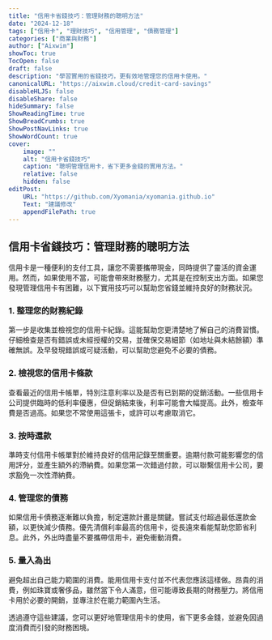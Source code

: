 ```yaml
---
title: "信用卡省錢技巧：管理財務的聰明方法"
date: "2024-12-18"
tags: ["信用卡", "理財技巧", "信用管理", "債務管理"]
categories: ["商業與財務"]
author: ["Aixwim"]
showToc: true
TocOpen: false
draft: false
description: "學習實用的省錢技巧，更有效地管理您的信用卡使用。"
canonicalURL: "https://aixwim.cloud/credit-card-savings"
disableHLJS: false
disableShare: false
hideSummary: false
ShowReadingTime: true
ShowBreadCrumbs: true
ShowPostNavLinks: true
ShowWordCount: true
cover:
    image: ""
    alt: "信用卡省錢技巧"
    caption: "聰明管理信用卡，省下更多金錢的實用方法。"
    relative: false
    hidden: false
editPost:
    URL: "https://github.com/Xyomania/xyomania.github.io"
    Text: "建議修改"
    appendFilePath: true
---
```


## 信用卡省錢技巧：管理財務的聰明方法

信用卡是一種便利的支付工具，讓您不需要攜帶現金，同時提供了靈活的資金運用。然而，如果使用不當，可能會帶來財務壓力，尤其是在控制支出方面。如果您發現管理信用卡有困難，以下實用技巧可以幫助您省錢並維持良好的財務狀況。

### **1. 整理您的財務紀錄**

第一步是收集並檢視您的信用卡紀錄。這能幫助您更清楚地了解自己的消費習慣。仔細檢查是否有錯誤或未經授權的交易，並確保交易細節（如地址與未結餘額）準確無誤。及早發現錯誤或可疑活動，可以幫助您避免不必要的債務。

### **2. 檢視您的信用卡條款**

查看最近的信用卡帳單，特別注意利率以及是否有已到期的促銷活動。一些信用卡公司提供臨時的低利率優惠，但促銷結束後，利率可能會大幅提高。此外，檢查年費是否過高。如果您不常使用這張卡，或許可以考慮取消它。

### **3. 按時還款**

準時支付信用卡帳單對於維持良好的信用記錄至關重要。逾期付款可能影響您的信用評分，並產生額外的滯納費。如果您第一次錯過付款，可以聯繫信用卡公司，要求豁免一次性滯納費。

### **4. 管理您的債務**

如果信用卡債務逐漸難以負擔，制定還款計畫是關鍵。嘗試支付超過最低還款金額，以更快減少債務。優先清償利率最高的信用卡，從長遠來看能幫助您節省利息。此外，外出時盡量不要攜帶信用卡，避免衝動消費。

### **5. 量入為出**

避免超出自己能力範圍的消費。能用信用卡支付並不代表您應該這樣做。昂貴的消費，例如珠寶或奢侈品，雖然當下令人滿意，但可能導致長期的財務壓力。將信用卡用於必要的開銷，並專注於在能力範圍內生活。

透過遵守這些建議，您可以更好地管理信用卡的使用，省下更多金錢，並避免因過度消費而引發的財務困境。
